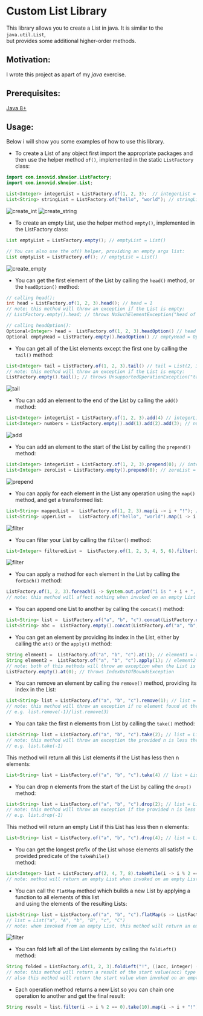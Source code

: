 # Custom List Library

This library allows you to create a List in java. It is similar to the `java.util.List`,  
but provides some additional higher-order methods.  

## Motivation:

I wrote this project as apart of my _java_ exercise.  

## Prerequisites:

[Java 8+](http://www.oracle.com/technetwork/pt/java/javase/downloads/jdk8-downloads-2133151.html)

## Usage: 

Below i will show you some examples of how to use this library.

- To create a List of any object first import the appropriate packages and then use the helper method `of()`, implemented in the static `ListFactory` class:

```java
import com.innovid.shneior.ListFactory;  
import com.innovid.shneior.List;  

List<Integer> integerList = ListFactory.of(1, 2, 3);  // integerList = List(1, 2, 3)
List<String> stringList = ListFactory.of("hello", "world"); // stringList = List("hello", "world")
```   
![create_int](images/1creation1.png)
![create_string](images/1creation2.png)

- To create an empty List, use the helper method `empty()`, implemented in the ListFactory class:
```java
List emptyList = ListFactory.empty(); // emptyList = List()

// You can also use the of() helper, providing an empty args list:
List emptyList = ListFactory.of(); // emptyList = List()
```
![create_empty](images/2creation_empty1.png)

- You can get the first element of the List by calling the `head()` method, or the `headOption()` method: 
```java
// calling head():
int head = ListFactory.of(1, 2, 3).head(); // head = 1
// note: this method will throw an exception if the List is empty:
// ListFactory.empty().head; // throws NoSuchElementException("head of empty list")

// calling headOption():
Optional<Integer> head =  ListFactory.of(1, 2, 3).headOption() // head = Optional[1]
Optional emptyHead = ListFactory.empty().headOption() // emptyHead = Optional.empty
```

- You can get all of the List elements except the first one by calling the `tail()` method:
```java
List<Integer> tail = ListFactory.of(1, 2, 3).tail() // tail = List(2, 3)
// note: this method will throw an exception if the List is empty:
ListFactory.empty().tail(); // throws UnsupportedOperationException("tail of empty list") 
```
![tail](images/3tail1.png)

- You can add an element to the end of the List by calling the `add()` method:
```java
List<Integer> integerList = ListFactory.of(1, 2, 3).add(4) // integerList = List(1, 2, 3, 4)
List<Integer> numbers = ListFactory.empty().add(1).add(2).add(3); // numbers = List(1, 2, 3) 
```
![add](images/3add1.gif)

- You can add an element to the start of the List by calling the `prepend()` method:
```java
List<Integer> integerList = ListFactory.of(1, 2, 3).prepend(0); // integerList = List(0, 1, 2, 3)
List<Integer> zeroList = ListFactory.empty().prepend(0); // zeroList = List(0)
```
![prepend](images/prepend.gif)

- You can apply for each element in the List any operation using the `map()` method, and get a transformed list:
```java
List<String> mappedList =  ListFactory.of(1, 2, 3).map(i -> i + "!"); // mappedList = List(1!, 2!, 3!)
List<String> upperList =   ListFactory.of("hello", "world").map(i -> i.toUpperCase()); // mappedList = List("HELLO", "WORLD")
```
![filter](images/map.gif)

- You can filter your List by calling the `filter()` method:
```java
List<Integer> filteredList =  ListFactory.of(1, 2, 3, 4, 5, 6).filter(i -> i % 2 == 0); // filteredList = List(2, 4, 6)
```
![filter](images/filter.gif)


- You can apply a method for each element in the List by calling the `forEach()` method:
```java
ListFactory.of(1, 2, 3).foreach(i -> System.out.print("i is " + i + ", ")); // prints: i is 1, i is 2, i is 3,
// note: this method will affect nothing when invoked on an empty List
``` 

- You can append one List to another by calling the `concat()` method:
```java
List<String> list =  ListFactory.of("a", "b", "c").concat(ListFactory.of("d", "e"); // list = List(a, b, c, d, e)
List<String> abc =  ListFactory.empty().concat(ListFactory.of("a", "b", "c"); // abc = List(a, b, c)
```

- You can get an element by providing its index in the List, either by calling the `at()` or the `apply()` method:
```java
String element1 =  ListFactory.of("a", "b", "c").at(1); // element1 = a
String element2 =  ListFactory.of("a", "b", "c").apply(1); // element2 = a
// note: both of this methods will throw an exception when the List is empty:
ListFactory.empty().at(0); // throws IndexOutOfBoundsException
```

- You can remove an element by calling the `remove()` method, providing its index in the List:
```java
List<String> list = ListFactory.of("a", "b", "c").remove(1); // list = List(a, c)
// note: this method will throw an exception if no element found at the provided index, 
// e.g. list.remove(-1)/list.remove(3)
```

- You can take the first n elements from List by calling the `take()` method:
```java
List<String> list = ListFactory.of("a", "b", "c").take(2); // list = List(a, b)
// note: this method will throw an exception the provided n is less then 0,   
// e.g. list.take(-1)
```   
This method will return all this List elements if the List has less then n elements:  
```java
List<String> list = ListFactory.of("a", "b", "c").take(4) // list = List(a, b, c)
```

- You can drop n elements from the start of the List by calling the `drop()` method:
```java
List<String> list = ListFactory.of("a", "b", "c").drop(2); // list = List(c)
// note: this method will throw an exception if the provided n is less then 0,   
// e.g. list.drop(-1)
```
This method will return an empty List if this List has less then n elements: 
```java
List<String> list = ListFactory.of("a", "b", "c").drop(4); // list = List()
```   

- You can get the longest prefix of the List whose elements all satisfy the provided predicate of the `takeWhile()`  
 method: 
```java
List<Integer> list = ListFactory.of(2, 4, 7, 8).takeWhile(i -> i % 2 == 0); // list = List(2, 4)
// note: method will return an empty List when invoked on an empty List
```

- You can call the `flatMap` method which builds a new List by applying a function to all elements of this list  
 and using the elements of the resulting Lists:
 ```java
List<String> list = ListFactory.of("a", "b", "c").flatMap(s -> ListFactory.of(s.toLowerCase(), s.toUpperCase()));  
// list = List("a", "A", "b", "B", "c", "C")  
// note: when invoked from an empty List, this method will return an empty List 
```
![filter](images/flatMap.gif)

- You can fold left all of the List elements by calling the `foldLeft()` method:
```java
String folded = ListFactory.of(1, 2, 3).foldLeft("!", ((acc, integer) -> acc + integer)); // folded = List(!123)  
// note: this method will return a result of the start value(acc) type  
// also this method will return the start value when invoked on an empty List
```

- Each operation method returns a new List so you can chain one operation to another and get the final result:
```java
String result = list.filter(i -> i % 2 == 0).take(10).map(i -> i + "!").toString();
```
